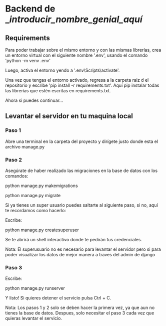 # Backend de __introducir_nombre_genial_aquí_

## Requirements

Para poder trabajar sobre el mismo entorno y con las mismas librerías, crea un entorno virtual con el siguiente nombre '.env', usando el comando 'python -m venv .env'

Luego, activa el entorno yendo a '.env\Scripts\activate'.

Una vez que tengas el entorno activado, regresa a la carpeta raiz d
el repositorio y escribe 'pip install -r requirements.txt'. Aquí pip instalar todas las librerías que estén escritas en requirements.txt.

Ahora si puedes continuar...

## Levantar el servidor en tu maquina local

### Paso 1
Abre una terminal en la carpeta del proyecto y dirígete justo donde esta el archivo manage.py

### Paso 2
Asegúrate de haber realizado las migraciones en la base de datos con los comandos:

python manage.py makemigrations

python manage.py migrate

Si ya tienes un super usuario puedes saltarte al siguiente paso, si no, aquí te recordamos como hacerlo:

Escribe:

python manage.py createsuperuser

Se te abrirá un shell interactivo donde te pedirán tus credenciales.

Nota: El superusuario no es necesario para levantar el servidor pero si para poder visualizar los datos de mejor manera a traves del admin de django

### Paso 3
Escribe:

python manage.py runserver

Y listo! Si quieres detener el servicio pulsa Ctrl + C.

Nota: Los pasos 1 y 2 solo se deben hacer la primera vez, ya que aun no tienes la base de datos. Despues, solo necesitar el paso 3 cada vez que quieras levantar el servicio.
